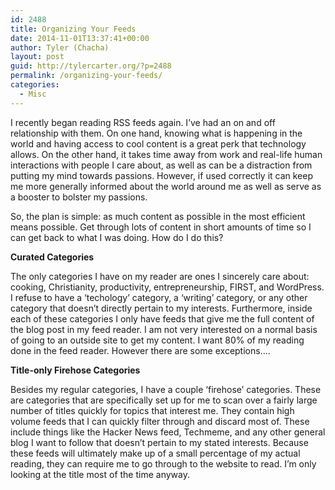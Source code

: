 ```yaml
---
id: 2488
title: Organizing Your Feeds
date: 2014-11-01T13:37:41+00:00
author: Tyler (Chacha)
layout: post
guid: http://tylercarter.org/?p=2488
permalink: /organizing-your-feeds/
categories:
  - Misc
---
```

I recently began reading RSS feeds again. I&#8217;ve had an on and off relationship with them. On one hand, knowing what is happening in the world and having access to cool content is a great perk that technology allows. On the other hand, it takes time away from work and real-life human interactions with people I care about, as well as can be a distraction from putting my mind towards passions. However, if used correctly it can keep me more generally informed about the world around me as well as serve as a booster to bolster my passions.

So, the plan is simple: as much content as possible in the most efficient means possible. Get through lots of content in short amounts of time so I can get back to what I was doing. How do I do this?

**Curated Categories**

The only categories I have on my reader are ones I sincerely care about: cooking, Christianity, productivity, entrepreneurship, FIRST, and WordPress. I refuse to have a &#8216;techology&#8217; category, a &#8216;writing&#8217; category, or any other category that doesn&#8217;t directly pertain to my interests. Furthermore, inside each of these categories I only have feeds that give me the full content of the blog post in my feed reader. I am not very interested on a normal basis of going to an outside site to get my content. I want 80% of my reading done in the feed reader. However there are some exceptions&#8230;.

**Title-only Firehose Categories**

Besides my regular categories, I have a couple &#8216;firehose&#8217; categories. These are categories that are specifically set up for me to scan over a fairly large number of titles quickly for topics that interest me. They contain high volume feeds that I can quickly filter through and discard most of. These include things like the Hacker News feed, Techmeme, and any other general blog I want to follow that doesn&#8217;t pertain to my stated interests. Because these feeds will ultimately make up of a small percentage of my actual reading, they can require me to go through to the website to read. I&#8217;m only looking at the title most of the time anyway.

&nbsp;